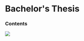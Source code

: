 # Bachelor's Thesis

<h3>Contents</h3>

![]([https://github.com/TimofteRazvan/tamagotchi-frontend/blob/master/homeC.PNG](https://github.com/TimofteRazvan/bachelor-thesis-augmented-reality-food-detection/blob/master/Contents.png))
